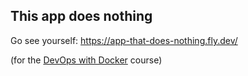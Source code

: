 ## This app does nothing

Go see yourself: https://app-that-does-nothing.fly.dev/

(for the [DevOps with Docker](https://courses.mooc.fi/org/uh-cs/courses/devops-with-docker) course)
